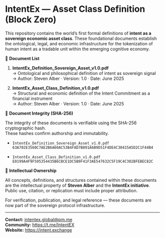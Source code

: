 # IntentEx — Asset Class Definition (Block Zero)

This repository contains the world’s first formal definitions of **intent as a sovereign economic asset class**. These foundational documents establish the ontological, legal, and economic infrastructure for the tokenization of human intent as a tradable unit within the emerging cognitive economy.

📘 **Document List**

1. **IntentEx_Definition_Sovereign_Asset_v1.0.pdf**  
   → Ontological and philosophical definition of intent as sovereign signal  
   → Author: Steven Alber · Version: 1.0 · Date: June 2025

2. **IntentEx_Asset_Class_Definition_v1.0.pdf**  
   → Structural and economic definition of the Intent Commitment as a financial instrument  
   → Author: Steven Alber · Version: 1.0 · Date: June 2025

🔐 **Document Integrity (SHA-256)**

The integrity of these documents is verifiable using the SHA-256 cryptographic hash.  
These hashes confirm authorship and immutability.

- `IntentEx_Definition_Sovereign_Asset_v1.0.pdf`  
  `63A702E3560C7AE2B6A60AC53B4FAD7B891A6B9D51F4DE4C30415A5D2C1F44B4`

- `IntentEx_Asset_Class_Definition_v1.0.pdf`  
  `E0199A4F9F595354435B6CBCE1DC5B9F41F3AE547632C5F19C4C302BFEBEC82C`

🧠 **Intellectual Ownership**

All concepts, definitions, and structures contained within these documents are the intellectual property of **Steven Alber** and the **IntentEx initiative**. Public use, citation, or replication must include proper attribution.

For verification, publication, and legal reference — these documents are now part of the sovereign protocol infrastructure.

---

**Contact:** intentex.global@pm.me  
**Community:** https://t.me/IntentEX  
**Website:** https://intent.exchange

